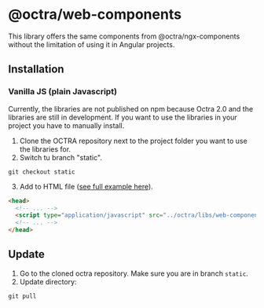 # @octra/web-components

This library offers the same components from @octra/ngx-components without the limitation of using it in Angular projects.

## Installation

### Vanilla JS (plain Javascript)

Currently, the libraries are not published on npm because Octra 2.0 and the libraries are still in development. If you
want to use the libraries in your project you have to manually install.

1. Clone the OCTRA repository next to the project folder you want to use the libraries for.
2. Switch tu branch "static".

```shell
git checkout static
```

3. Add to HTML file ([see full example here](../../../apps/web-components-demo/index.html)).

```html
<head>
  <!-- ... -->
  <script type="application/javascript" src="../octra/libs/web-components/web-components.js"></script>
  <!-- ... -->
</head>
```

## Update

1. Go to the cloned octra repository. Make sure you are in branch `static`.
2. Update directory:

```shell
git pull
```
